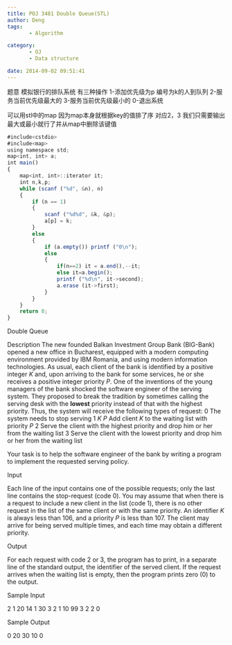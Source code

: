 ```yaml
---
title: POJ 3481 Double Queue(STL)
author: Deng
tags: 
       - Algorithm

category: 
       - OJ
       - Data structure

date: 2014-09-02 09:51:41
---
```

题意 模拟银行的排队系统 有三种操作 1-添加优先级为p 编号为k的人到队列 2-服务当前优先级最大的 3-服务当前优先级最小的 0-退出系统

可以用stl中的map 因为map本身就根据key的值排了序 对应2，3 我们只需要输出最大或最小就行了并从map中删除该键值

```js 
#include<cstdio>
#include<map>
using namespace std;
map<int, int> a;
int main()
{
    map<int, int>::iterator it;
    int n,k,p;
    while (scanf ("%d", &n), n)
    {
        if (n == 1)
        {
            scanf ("%d%d", &k, &p);
            a[p] = k;
        }
        else
        {
            if (a.empty()) printf ("0\n");
            else
            {
                if(n==2) it = a.end(),--it;
                else it=a.begin();
                printf ("%d\n", it->second);
                a.erase (it->first);
            }
        }
    }
    return 0;
}
```

Double Queue

Description
The new founded Balkan Investment Group Bank (BIG-Bank) opened a new office in Bucharest, equipped with a modern computing environment provided by IBM Romania, and using modern information technologies. As usual, each client of the bank is identified by a positive integer *K* and, upon arriving to the bank for some services, he or she receives a positive integer priority *P*. One of the inventions of the young managers of the bank shocked the software engineer of the serving system. They proposed to break the tradition by sometimes calling the serving desk with the **lowest** priority instead of that with the highest priority. Thus, the system will receive the following types of request:
0 The system needs to stop serving 1 *K P* Add client *K* to the waiting list with priority *P* 2 Serve the client with the highest priority and drop him or her from the waiting list 3 Serve the client with the lowest priority and drop him or her from the waiting list

Your task is to help the software engineer of the bank by writing a program to implement the requested serving policy.

Input

Each line of the input contains one of the possible requests; only the last line contains the stop-request (code 0). You may assume that when there is a request to include a new client in the list (code 1), there is no other request in the list of the same client or with the same priority. An identifier *K* is always less than 106, and a priority *P* is less than 107. The client may arrive for being served multiple times, and each time may obtain a different priority.

Output

For each request with code 2 or 3, the program has to print, in a separate line of the standard output, the identifier of the served client. If the request arrives when the waiting list is empty, then the program prints zero (0) to the output.

Sample Input

2 1 20 14 1 30 3 2 1 10 99 3 2 2 0

Sample Output

0 20 30 10 0